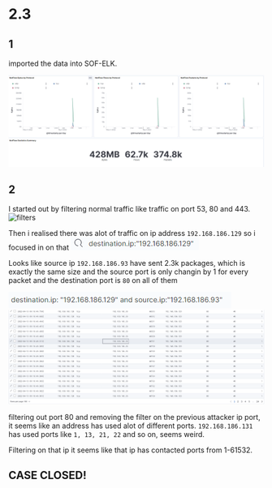 # 2.3

## 1

imported the data into SOF-ELK.

![import](./images/import.png)

## 2

I started out by filtering normal traffic like traffic on port 53, 80 and 443.
![filters](./images/filters.png)

Then i realised there was alot of traffic on ip address `192.168.186.129` so i focused in on that
![dest_ip_filter](./images/dest_ip_filter.png)

Looks like source ip `192.168.186.93` have sent 2.3k packages, which is exactly the same size and the
source port is only changin by 1 for every packet and the destination port is `80` on all of them

![attacker_ip](./images/attacker_ip.png)
![packages](./images/packages.png)

filtering out port 80 and removing the filter on the previous attacker ip port, it seems like an address has used alot of different ports. `192.168.186.131` has used ports like `1, 13, 21, 22` and so on, seems weird.

Filtering on that ip it seems like that ip has contacted ports from 1-61532.

## CASE CLOSED!
